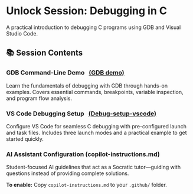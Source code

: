 # Unlock Session: Debugging in C

A practical introduction to debugging C programs using GDB and Visual Studio Code.

## 📚 Session Contents

### **GDB Command-Line Demo** &nbsp; [(GDB demo)](GDB%20demo/)
Learn the fundamentals of debugging with GDB through hands-on examples. Covers essential commands, breakpoints, variable inspection, and program flow analysis.

### **VS Code Debugging Setup** &nbsp; [(Debug-setup-vscode)](Debug-setup-vscode/)
Configure VS Code for seamless C debugging with pre-configured launch and task files. Includes three launch modes and a practical example to get started quickly.

### **AI Assistant Configuration** (copilot-instructions.md)
Student-focused AI guidelines that act as a Socratic tutor—guiding with questions instead of providing complete solutions.

**To enable:** Copy `copilot-instructions.md` to your `.github/` folder.
